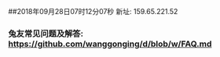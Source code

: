 ##2018年09月28日07时12分07秒 新址: 159.65.221.52
### 兔友常见问题及解答: https://github.com/wanggonging/d/blob/w/FAQ.md
